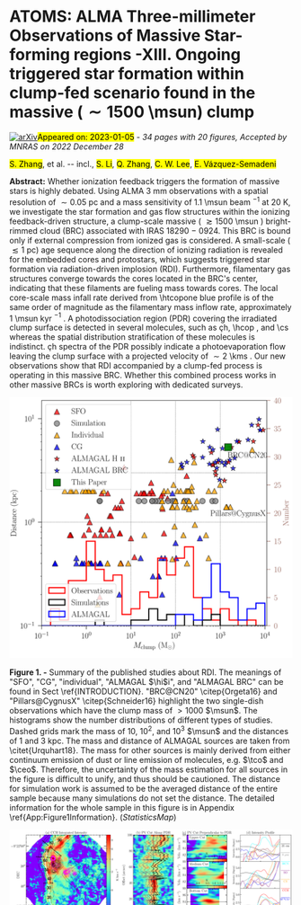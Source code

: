 <div class="macros" style="visibility:hidden;">
$\newcommand{\ensuremath}{}$
$\newcommand{\xspace}{}$
$\newcommand{\object}[1]{\texttt{#1}}$
$\newcommand{\farcs}{{.}''}$
$\newcommand{\farcm}{{.}'}$
$\newcommand{\arcsec}{''}$
$\newcommand{\arcmin}{'}$
$\newcommand{\ion}[2]{#1#2}$
$\newcommand{\textsc}[1]{\textrm{#1}}$
$\newcommand{\hl}[1]{\textrm{#1}}$
$\newcommand{\hi}{H~\textsc{i}}$
$\newcommand{\hii}{H~\textsc{ii}}$
$\newcommand{\msun}{\rm M_\odot}$
$\newcommand{\lsun}{\rm L_\odot}$
$\newcommand{\kms}{km~s^{-1}}$
$\newcommand{\jybeam}{Jy beam^{-1}}$
$\newcommand{\mjybeam}{mJy beam^{-1}}$
$\newcommand{\hmole}{H_2}$
$\newcommand{\cm}{cm^{-2}}$
$\newcommand{\pressure}{K~cm^{-3}}$
$\newcommand{\hcop}{HCO^+}$
$\newcommand{\hcopone}{HCO^+~J=1-0}$
$\newcommand{\htcop}{H^{13}CO^+}$
$\newcommand{\htcopone}{H^{13}CO^+~J=1-0}$
$\newcommand{\hcn}{HCN}$
$\newcommand{\hcnone}{HCN~J=1-0}$
$\newcommand{\htcn}{H^{13}CN}$
$\newcommand{\htcnone}{H^{13}CN~J=1-0}$
$\newcommand{\cs}{CS}$
$\newcommand{\cstwo}{CS~J=2-1}$
$\newcommand{\sio}{SiO}$
$\newcommand{\siotwo}{SiO~J=2-1}$
$\newcommand{\siofive}{SiO~J=5-4}$
$\newcommand{\hctn}{HC_3N}$
$\newcommand{\hctnele}{HC_3N~J=11-10}$
$\newcommand{\hfourtyalpha}{H40\alpha}$
$\newcommand{\chtoh}{CH_3OH}$
$\newcommand{\chtohline}{CH_3OH 2(1,1)-1(1,0)A}$
$\newcommand{çh}{CCH}$
$\newcommand{çhline}{CCH~N_{J,F}=1_{3/2,2}-0_{1/2,1}}$
$\newcommand{çhhyperfine}{CCH~N_{J,F}=1_{3/2,1}-0_{1/2,0}}$
$\newcommand{\so}{SO}$
$\newcommand{\soline}{SO v =0, 3(2)-2(1)}$
$\newcommand{\nht}{NH_3}$
$\newcommand{\mclump}{M_{\rm clp}}$
$\newcommand{\rclump}{r_{\rm clp}}$
$\newcommand{\RGC}{R_{\rm GC}}$
$\newcommand{\mvir}{M_{\rm vir}}$
$\newcommand{\tkin}{T_{\rm kin}}$
$\newcommand{\tex}{T_{\rm ex}}$
$\newcommand{\tbg}{T_{\rm bg}}$
$\newcommand{\tr}{T_{\rm r}}$
$\newcommand{\te}{T_{\rm e}}$
$\newcommand{\hcopabundance}{\chi(\hcop)}$
$\newcommand{\hncabundance}{\chi(\hnc)}$
$\newcommand{\nthpabundance}{\chi(\nthp)}$
$\newcommand{\nthphcopabundance}{\chi(\hcop)/\chi(\nthp)}$
$\newcommand{\nthphncabundance}{\chi(\hnc)/\chi(\nthp)}$
$\newcommand{\tcoab}{\chi(^{13}CO)}$
$\newcommand{\ceoab}{\chi(C^{18}O)}$
$\newcommand{\co}{CO}$
$\newcommand{\tco}{^{13}CO}$
$\newcommand{\ceo}{C^{18}O}$
$\newcommand{\coone}{^{12}CO J=1-0}$
$\newcommand{\cotwo}{^{12}CO J=2-1}$
$\newcommand{\cothr}{^{12}CO J=3-2}$
$\newcommand{\tcoone}{^{13}CO J=1-0}$
$\newcommand{\tcotwo}{^{13}CO J=2-1}$
$\newcommand{\tcothr}{^{13}CO J=3-2}$
$\newcommand{\ceoone}{C^{18}O~J=1-0}$
$\newcommand{\ceotwo}{C^{18}O J=2-1}$
$\newcommand{\ceothr}{C^{18}O J=3-2}$
$\newcommand{\degree}{^{\circ}}$
$\newcommand{\nhtcd}{N_{\rm H_{2}}}$
$\newcommand{\dustt}{T_{\rm dust}}$
$\newcommand{\nhtnd}{n_{\rm H_{2}}}$
$\newcommand{\nhtcdpeak}{N_{\rm H_{2}}^{peak}}$
$\newcommand{\ncchcd}{N_{\rm CCH}}$
$\newcommand{\nnhtcd}{N_{\rm NH_{3}}}$
$\newcommand{\pnhtcd}{p_{N_{\rm H_{2}}}}$
$\newcommand{\pdustt}{p_{T_{\rm dust}}}$
$\newcommand{\vlsr}{\rm v_{lsr}}$
$\newcommand{\vinfall}{\rm v_{infall}}$
$\newcommand{\mjth}{M_{\rm J}^{\rm th}}$
$\newcommand{\lambdajth}{\lambda_{\rm J}^{\rm th}}$
$\newcommand{\mjthclump}{M_{\rm J, clp}^{\rm th}}$
$\newcommand{\lambdajthclump}{\lambda_{\rm J, clp}^{\rm th}}$
$\newcommand{\mjtotclump}{M_{\rm J, clp}^{\rm tot}}$
$\newcommand{\lambdajtotclump}{\lambda_{\rm J, clp}^{\rm tot}}$
$\newcommand{\mjflowclump}{M_{\rm J, clp}^{\rm com, flow}}$
$\newcommand{\lambdajflowclump}{\lambda_{\rm J, clp}^{\rm com, flow}}$
$\newcommand{\mjthens}{M_{\rm J, ens}^{\rm th}}$
$\newcommand{\lambdajthens}{\lambda_{\rm J, ens}^{\rm th}}$
$\newcommand{\Pex}{P_{\rm ex}}$
$\newcommand{\Pin}{P_{\rm in}}$
$\newcommand{\mach}{\mathcal{M}}$
$\newcommand{\mjtu}{M_{\rm J}^{\rm tu}}$
$\newcommand{\lambdajtu}{\lambda_{\rm J}^{\rm tu}}$
$\newcommand{\av}{A_{\rm v}}$
$\newcommand$
$\newcommand{\arraystretch}{1.0}$
$\newcommand{\arraystretch}{1.0}$
$\newcommand{\arraystretch}{1.0}$
$\newcommand{\thebibliography}{\DeclareRobustCommand{\VAN}[3]{##3}\VANthebibliography}$</div>

<div class="macros" style="visibility:hidden;">
$\newcommand{\ensuremath}{}$
$\newcommand{\xspace}{}$
$\newcommand{\object}[1]{\texttt{#1}}$
$\newcommand{\farcs}{{.}''}$
$\newcommand{\farcm}{{.}'}$
$\newcommand{\arcsec}{''}$
$\newcommand{\arcmin}{'}$
$\newcommand{\ion}[2]{#1#2}$
$\newcommand{\textsc}[1]{\textrm{#1}}$
$\newcommand{\hl}[1]{\textrm{#1}}$
$\newcommand{\hi}{H~\textsc{i}}$
$\newcommand{\hii}{H~\textsc{ii}}$
$\newcommand{\msun}{\rm M_\odot}$
$\newcommand{\lsun}{\rm L_\odot}$
$\newcommand{\kms}{km~s^{-1}}$
$\newcommand{\jybeam}{Jy beam^{-1}}$
$\newcommand{\mjybeam}{mJy beam^{-1}}$
$\newcommand{\hmole}{H_2}$
$\newcommand{\cm}{cm^{-2}}$
$\newcommand{\pressure}{K~cm^{-3}}$
$\newcommand{\hcop}{HCO^+}$
$\newcommand{\hcopone}{HCO^+~J=1-0}$
$\newcommand{\htcop}{H^{13}CO^+}$
$\newcommand{\htcopone}{H^{13}CO^+~J=1-0}$
$\newcommand{\hcn}{HCN}$
$\newcommand{\hcnone}{HCN~J=1-0}$
$\newcommand{\htcn}{H^{13}CN}$
$\newcommand{\htcnone}{H^{13}CN~J=1-0}$
$\newcommand{\cs}{CS}$
$\newcommand{\cstwo}{CS~J=2-1}$
$\newcommand{\sio}{SiO}$
$\newcommand{\siotwo}{SiO~J=2-1}$
$\newcommand{\siofive}{SiO~J=5-4}$
$\newcommand{\hctn}{HC_3N}$
$\newcommand{\hctnele}{HC_3N~J=11-10}$
$\newcommand{\hfourtyalpha}{H40\alpha}$
$\newcommand{\chtoh}{CH_3OH}$
$\newcommand{\chtohline}{CH_3OH 2(1,1)-1(1,0)A}$
$\newcommand{çh}{CCH}$
$\newcommand{çhline}{CCH~N_{J,F}=1_{3/2,2}-0_{1/2,1}}$
$\newcommand{çhhyperfine}{CCH~N_{J,F}=1_{3/2,1}-0_{1/2,0}}$
$\newcommand{\so}{SO}$
$\newcommand{\soline}{SO v =0, 3(2)-2(1)}$
$\newcommand{\nht}{NH_3}$
$\newcommand{\mclump}{M_{\rm clp}}$
$\newcommand{\rclump}{r_{\rm clp}}$
$\newcommand{\RGC}{R_{\rm GC}}$
$\newcommand{\mvir}{M_{\rm vir}}$
$\newcommand{\tkin}{T_{\rm kin}}$
$\newcommand{\tex}{T_{\rm ex}}$
$\newcommand{\tbg}{T_{\rm bg}}$
$\newcommand{\tr}{T_{\rm r}}$
$\newcommand{\te}{T_{\rm e}}$
$\newcommand{\hcopabundance}{\chi(\hcop)}$
$\newcommand{\hncabundance}{\chi(\hnc)}$
$\newcommand{\nthpabundance}{\chi(\nthp)}$
$\newcommand{\nthphcopabundance}{\chi(\hcop)/\chi(\nthp)}$
$\newcommand{\nthphncabundance}{\chi(\hnc)/\chi(\nthp)}$
$\newcommand{\tcoab}{\chi(^{13}CO)}$
$\newcommand{\ceoab}{\chi(C^{18}O)}$
$\newcommand{\co}{CO}$
$\newcommand{\tco}{^{13}CO}$
$\newcommand{\ceo}{C^{18}O}$
$\newcommand{\coone}{^{12}CO J=1-0}$
$\newcommand{\cotwo}{^{12}CO J=2-1}$
$\newcommand{\cothr}{^{12}CO J=3-2}$
$\newcommand{\tcoone}{^{13}CO J=1-0}$
$\newcommand{\tcotwo}{^{13}CO J=2-1}$
$\newcommand{\tcothr}{^{13}CO J=3-2}$
$\newcommand{\ceoone}{C^{18}O~J=1-0}$
$\newcommand{\ceotwo}{C^{18}O J=2-1}$
$\newcommand{\ceothr}{C^{18}O J=3-2}$
$\newcommand{\degree}{^{\circ}}$
$\newcommand{\nhtcd}{N_{\rm H_{2}}}$
$\newcommand{\dustt}{T_{\rm dust}}$
$\newcommand{\nhtnd}{n_{\rm H_{2}}}$
$\newcommand{\nhtcdpeak}{N_{\rm H_{2}}^{peak}}$
$\newcommand{\ncchcd}{N_{\rm CCH}}$
$\newcommand{\nnhtcd}{N_{\rm NH_{3}}}$
$\newcommand{\pnhtcd}{p_{N_{\rm H_{2}}}}$
$\newcommand{\pdustt}{p_{T_{\rm dust}}}$
$\newcommand{\vlsr}{\rm v_{lsr}}$
$\newcommand{\vinfall}{\rm v_{infall}}$
$\newcommand{\mjth}{M_{\rm J}^{\rm th}}$
$\newcommand{\lambdajth}{\lambda_{\rm J}^{\rm th}}$
$\newcommand{\mjthclump}{M_{\rm J, clp}^{\rm th}}$
$\newcommand{\lambdajthclump}{\lambda_{\rm J, clp}^{\rm th}}$
$\newcommand{\mjtotclump}{M_{\rm J, clp}^{\rm tot}}$
$\newcommand{\lambdajtotclump}{\lambda_{\rm J, clp}^{\rm tot}}$
$\newcommand{\mjflowclump}{M_{\rm J, clp}^{\rm com, flow}}$
$\newcommand{\lambdajflowclump}{\lambda_{\rm J, clp}^{\rm com, flow}}$
$\newcommand{\mjthens}{M_{\rm J, ens}^{\rm th}}$
$\newcommand{\lambdajthens}{\lambda_{\rm J, ens}^{\rm th}}$
$\newcommand{\Pex}{P_{\rm ex}}$
$\newcommand{\Pin}{P_{\rm in}}$
$\newcommand{\mach}{\mathcal{M}}$
$\newcommand{\mjtu}{M_{\rm J}^{\rm tu}}$
$\newcommand{\lambdajtu}{\lambda_{\rm J}^{\rm tu}}$
$\newcommand{\av}{A_{\rm v}}$
$\newcommand$
$\newcommand{\arraystretch}{1.0}$
$\newcommand{\arraystretch}{1.0}$
$\newcommand{\arraystretch}{1.0}$
$\newcommand{\thebibliography}{\DeclareRobustCommand{\VAN}[3]{##3}\VANthebibliography}$</div>



<div id="title">

# ATOMS: ALMA Three-millimeter Observations of Massive Star-forming regions -XIII. Ongoing triggered star formation within clump-fed scenario found in the massive ($\sim1500$ \msun) clump

</div>
<div id="comments">

[![arXiv](https://img.shields.io/badge/arXiv-2301.01937-b31b1b.svg)](https://arxiv.org/abs/2301.01937)<mark>Appeared on: 2023-01-05</mark> - _34 pages with 20 figures, Accepted by MNRAS on 2022 December 28_

</div>
<div id="authors">

<mark><mark>S. Zhang</mark></mark>, et al. -- incl., <mark><mark>S. Li</mark></mark>, <mark><mark>Q. Zhang</mark></mark>, <mark><mark>C. W. Lee</mark></mark>, <mark><mark>E. Vázquez-Semadeni</mark></mark>

</div>
<div id="abstract">

**Abstract:** Whether ionization feedback triggers the formation of massive stars is highly debated. Using ALMA 3 mm observations with a spatial resolution of $\sim0.05$ pc and a mass sensitivity of 1.1 \msun beam $^{-1}$ at 20 K, we investigate the star formation and gas flow structures within the ionizing feedback-driven structure, a clump-scale massive ( $\gtrsim1500$  \msun ) bright-rimmed cloud (BRC) associated with IRAS 18290 $-$ 0924. This BRC is bound only if external compression from ionized gas is considered. A small-scale ( $\lesssim1$ pc) age sequence along the direction of ionizing radiation is revealed for the embedded cores and protostars, which suggests triggered star formation via radiation-driven implosion (RDI). Furthermore, filamentary gas structures converge towards the cores located in the BRC's center, indicating that these filaments are fueling mass towards cores. The local core-scale mass infall rate derived from \htcopone blue profile is of the same order of magnitude as the filamentary mass inflow rate, approximately 1 \msun kyr $^{-1}$ . A photodissociation region (PDR) covering the irradiated clump surface is detected in several molecules, such as çh, \hcop , and \cs whereas the spatial distribution stratification of these molecules is indistinct. çh spectra of the PDR possibly indicate a photoevaporation flow leaving the clump surface with a projected velocity of $\sim2$  \kms . Our new observations show that RDI accompanied by a clump-fed process is operating in this massive BRC. Whether this combined process works in other massive BRCs is worth exploring with dedicated surveys.

</div>

<div id="div_fig1">

<img src="tmp_2301.01937/./BRC-Statistics.png" alt="Fig1" width="100%"/>

**Figure 1. -** Summary of the published studies about RDI. The meanings of "SFO", "CG", "individual", "ALMAGAL $\hi$i", and "ALMAGAL BRC" can be found in Sect \ref{INTRODUCTION}. "BRC@CN20" \citep{Orgeta16} and "Pillars@CygnusX" \citep{Schneider16} highlight the two single-dish observations which have the clump mass of $> 1000$ $\msun$. The histograms show the number distributions of different types of studies. Dashed grids mark the mass of 10, $10^2$, and $10^3$ $\msun$ and the distances of 1 and 3 kpc. The mass and distance of ALMAGAL sources are taken from \citet{Urquhart18}. The mass for other sources is mainly derived from either continuum emission of dust or line emission of molecules, e.g. $\tco$ and $\ceo$. Therefore, the uncertainty of the mass estimation for all sources in the figure is difficult to unify, and thus should be cautioned. The distance for simulation work is assumed to be the averaged distance of the entire sample because many simulations do not set the distance. The detailed information for the whole sample in this figure is in Appendix \ref{App:Figure1Information}. (*StatisticsMap*)

</div>
<div id="div_fig2">

<img src="tmp_2301.01937/./PV-View.png" alt="Fig10" width="100%"/>

**Figure 10. -** çhline emission. _Panel a:_ çh integrated intensity maps overlaid with the contours of 8 \micron emission (black) and the 3 mm continuum (magenta) with levels the same as _Panel a_ of Fig. \ref{StarFormationFigure}. The white line indicates the 8-\micron rim spine extracted by $\tex$ttt{Filfinder} in Sect. \ref{ENVIRONMENTSANDSTATUS}. The numbers on the spine indicate the offset positions corresponding to _Panel b_. _Panel b:_ PV cut along the rim spine. The three black and gray lines show the $\tex$ttt{MCMC}-fitted compressed and PeF components with velocity centroid  and dispersion, respectively.  _Panel c:_ PV cut (width $=5$\arcsec) along the three arrows shown in _Panel a_. _Panel d:_ Intensity profiles of various species along the arrows. In _Panels c_ and _d_, the zero offset positions are positions at the spine and a positive offset means a position close to the interior of the clump. (*PDRDynamics*)

</div>
<div id="div_fig3">

<img src="tmp_2301.01937/./Large-Env-Improved.png" alt="Fig2" width="100%"/>

**Figure 2. -** Environment of I18290. _Panel a:__Spitzer_ 24/8.0/4.5 \micron RGB image overlaid with the contours of 20 cm (red dashed) and ATLASGAL 870 \micron(blue) continuum. The levels of 20 cm continuum are [4, 5, 6, 7, 8, 9, 10, 12, 14, 16] $\times \sigma_{\rm 20 cm}$, where noise of the 20 cm image $\sigma_{\rm 20 cm} = 0.45$ $\mjybeam$. The red bold contour of 20 cm emission (level: 2.38 $\mjybeam$ = 40\% of the continuum peak) highlights the region considered in the IBL calculations. The levels of 870 \micron emission are [0.2, 0.3, 0.4, 0.5, 0.7, 0.9, 1.3, 1.8] $\jybeam$. The white and black circles indicate the ATOMS-imaged field and the clump effective radius $r_{\rm clp}$ given by \citet{Urquhart18}, respectively. The blue bold contour of 870 \micron continuum with a level of 0.3 $\mjybeam$ indicates a region with a size roughly equivalent to the circle size of $r_{\rm clp}$.  _The small panel_ shows the 870 \micron intensity profile along the black line. _Panel b:_ The 8 \micron emission overlaid with the contours of the _Herschel_ dust temperature $\dustt$(red) and column density $\nht$cd(blue), with levels of [21.3, 21.6, 21.9, 22.2, 23.2, 24.2, 25.2] K and [2.4, 2.7, 3, 4, 5, 6, 7, 8, 9, 10] $\times 10^{22}$ $\cm$, respectively. The dotted line marks the rim spine extracted by $\tex$ttt{Filfinder} from 8 \micron image. (*GlobalEnviron*)

</div>
